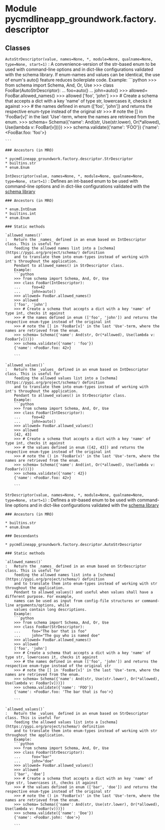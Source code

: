 Module pycmdlineapp_groundwork.factory.descriptor
=================================================

Classes
-------

`AutoStrDescriptor(value, names=None, *, module=None, qualname=None, type=None, start=1)`
:   A convenience-version of the str-based enum to be used with command-line options and 
    in dict-like configurations validated with the schema library. If enum-names and values
    can be identical, the use of enum's auto() feature reduces boilerplate code.
    Example:
    ```python
    >>> from schema import Schema, And, Or, Use
    >>> class FooBar(AutoStrDescriptor):
    ...     foo=auto()
    ...     john=auto()
    >>> allowed= FooBar.allowed_names()
    >>> allowed
    ['foo', 'john']
    >>> # Create a schema that accepts a dict with a key 'name' of type str, lowercases it, checks it against
    >>> # the names defined in enum (['foo', 'john']) and returns the respective enum-type instead of the original str
    >>> # note the [] in 'FooBar[v]' in the last 'Use'-term, where the names are retrieved from the enum.
    >>> schema= Schema({'name': And(str, Use(str.lower), Or(*allowed), Use(lambda v: FooBar[v]))}) 
    >>> schema.validate({'name': 'FOO'})
    {'name': <FooBar.foo: 'foo'>}
    
    ```

    ### Ancestors (in MRO)

    * pycmdlineapp_groundwork.factory.descriptor.StrDescriptor
    * builtins.str
    * enum.Enum

`IntDescriptor(value, names=None, *, module=None, qualname=None, type=None, start=1)`
:   Defines an int-based enum to be used with command-line options and 
    in dict-like configurations validated with the [schema library](https://pypi.org/project/schema/)

    ### Ancestors (in MRO)

    * enum.IntEnum
    * builtins.int
    * enum.Enum

    ### Static methods

    `allowed_names()`
    :   Return the _names_ defined in an enum based on IntDescriptor class. This is useful for
        feeding the allowed names list into a [schema](https://pypi.org/project/schema/) definition
        and to translate them into enum-types instead of working with int's throughout the application.
        Pendant to allowed_names() in StrDescriptor class.
        Example:
        ```python
        >>> from schema import Schema, And, Or, Use
        >>> class FooBar(IntDescriptor):
        ...     foo=42
        ...     john=auto()
        >>> allowed= FooBar.allowed_names()
        >>> allowed
        ['foo', 'john']
        >>> # Create a schema that accepts a dict with a key 'name' of type int, checks it against
        >>> # the names defined in enum (['foo', 'john']) and returns the respective enum-type instead of the original int
        >>> # note the [] in 'FooBar[v]' in the last 'Use'-term, where the names are retrieved from the enum.
        >>> schema= Schema({'name': And(str, Or(*allowed), Use(lambda v: FooBar[v]))}) 
        >>> schema.validate({'name': 'foo'})
        {'name': <FooBar.foo: 42>}
        
        ```

    `allowed_values()`
    :   Return the _values_ defined in an enum based on IntDescriptor class. This is useful for
        feeding the allowed values list into a [schema](https://pypi.org/project/schema/) definition
        and to translate them into enum-types instead of working with int's throughout the application.
        Pendant to allowed_values() in StrDescriptor class.
        Example:
        ```python
        >>> from schema import Schema, And, Or, Use
        >>> class FooBar(IntDescriptor):
        ...     foo=42
        ...     john=auto()
        >>> allowed= FooBar.allowed_values()
        >>> allowed
        [42, 43]
        >>> # Create a schema that accepts a dict with a key 'name' of type int, checks it against
        >>> # the values defined in enum ([42, 43]) and returns the respective enum-type instead of the original int
        >>> # note the () in 'FooBar(v)' in the last 'Use'-term, where the names are retrieved from the enum.
        >>> schema= Schema({'name': And(int, Or(*allowed), Use(lambda v: FooBar(v)))}) 
        >>> schema.validate({'name': 42})
        {'name': <FooBar.foo: 42>}
        
        ```

`StrDescriptor(value, names=None, *, module=None, qualname=None, type=None, start=1)`
:   Defines a str-based enum to be used with command-line options and 
    in dict-like configurations validated with the [schema library](https://pypi.org/project/schema/)

    ### Ancestors (in MRO)

    * builtins.str
    * enum.Enum

    ### Descendants

    * pycmdlineapp_groundwork.factory.descriptor.AutoStrDescriptor

    ### Static methods

    `allowed_names()`
    :   Return the _names_ defined in an enum based on StrDescriptor class. This is useful for
        feeding the allowed names list into a [schema](https://pypi.org/project/schema/) definition
        and to translate them into enum-types instead of working with str throughout the application.
        Pendant to allowed_values() and useful when values shall have a different purpose. For example, 
        names can be used as input from config-file structures or command-line arguments/options, while
        values contain long descriptions.
        Example:
        ```python
        >>> from schema import Schema, And, Or, Use
        >>> class FooBar(StrDescriptor):
        ...     foo="The bar that is foo"
        ...     john="The guy who is named doe"
        >>> allowed= FooBar.allowed_names()
        >>> allowed
        ['foo', 'john']
        >>> # Create a schema that accepts a dict with a key 'name' of type str, lowercases it, checks it against
        >>> # the names defined in enum (['foo', 'john']) and returns the respective enum-type instead of the original str
        >>> # note the [] in 'FooBar[v]' in the last 'Use'-term, where the names are retrieved from the enum.
        >>> schema= Schema({'name': And(str, Use(str.lower), Or(*allowed), Use(lambda v: FooBar[v]))}) 
        >>> schema.validate({'name': 'FOO'})
        {'name': <FooBar.foo: 'The bar that is foo'>}
        
        ```

    `allowed_values()`
    :   Return the _values_ defined in an enum based on StrDescriptor class. This is useful for
        feeding the allowed values list into a [schema](https://pypi.org/project/schema/) definition
        and to translate them into enum-types instead of working with str throughout the application.
        Example:
        ```python
        >>> from schema import Schema, And, Or, Use
        >>> class FooBar(StrDescriptor):
        ...     foo="bar"
        ...     john="doe"
        >>> allowed= FooBar.allowed_values()
        >>> allowed
        ['bar', 'doe']
        >>> # Create a schema that accepts a dict with an key 'name' of type str, lowercases it, checks it against
        >>> # the values defined in enum (['bar', 'doe']) and returns the respective enum-type instead of the original str
        >>> # note the () in 'FooBar(v)' in the last 'Use'-term, where the names are retrieved from the enum.
        >>> schema= Schema({'name': And(str, Use(str.lower), Or(*allowed), Use(lambda v: FooBar(v)))}) 
        >>> schema.validate({'name': 'Doe'})
        {'name': <FooBar.john: 'doe'>}
        
        ```